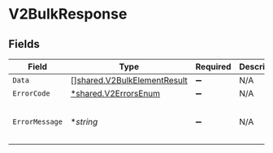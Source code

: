 # V2BulkResponse


## Fields

| Field                                                                             | Type                                                                              | Required                                                                          | Description                                                                       | Example                                                                           |
| --------------------------------------------------------------------------------- | --------------------------------------------------------------------------------- | --------------------------------------------------------------------------------- | --------------------------------------------------------------------------------- | --------------------------------------------------------------------------------- |
| `Data`                                                                            | [][shared.V2BulkElementResult](../../../pkg/models/shared/v2bulkelementresult.md) | :heavy_minus_sign:                                                                | N/A                                                                               |                                                                                   |
| `ErrorCode`                                                                       | [*shared.V2ErrorsEnum](../../../pkg/models/shared/v2errorsenum.md)                | :heavy_minus_sign:                                                                | N/A                                                                               | VALIDATION                                                                        |
| `ErrorMessage`                                                                    | **string*                                                                         | :heavy_minus_sign:                                                                | N/A                                                                               | [VALIDATION] invalid 'cursor' query param                                         |
